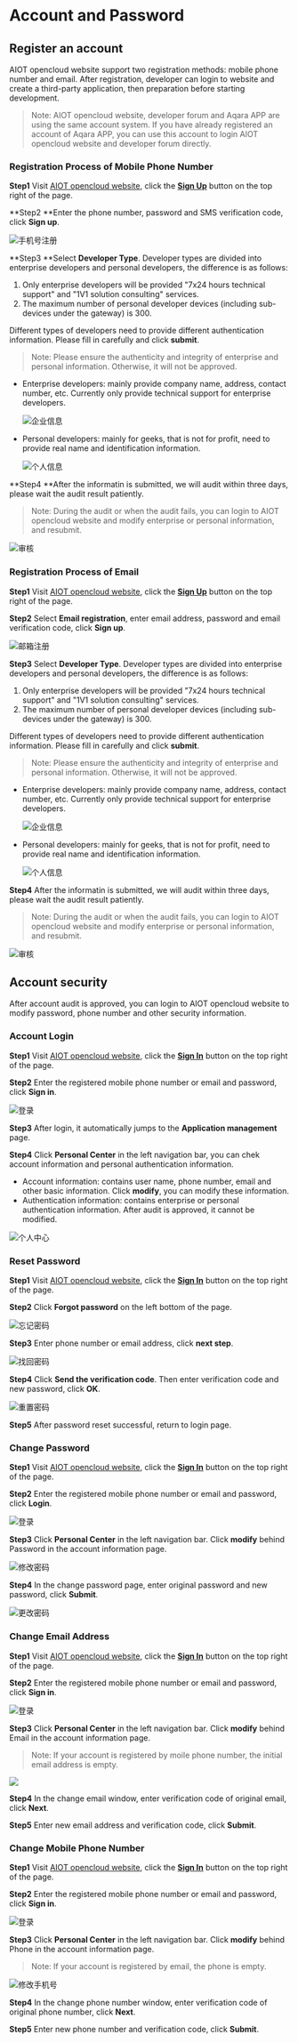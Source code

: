 # Account and Password


## Register an account

AIOT opencloud website support two registration methods: mobile phone number and email. After registration, developer can login to website and create a third-party application, then preparation before starting development. 

> Note: AIOT opencloud website, developer forum and Aqara APP are using the same account system. If you have already registered an account of Aqara APP, you can use this account to login AIOT opencloud website and developer forum directly.


### Registration Process of Mobile Phone Number

**Step1** Visit [AIOT opencloud website](https://opencloud.aqara.cn/), click the [**Sign Up**](https://opencloud.aqara.cn/register) button on the top right of the page.

**Step2 **Enter the phone number, password and SMS verification code, click **Sign up**.

![手机号注册](http://cdn.cnbj2.fds.api.mi-img.com/cdn/aiot/doc-images/en/guideline/account-and-password/signup1-phone.png)

**Step3 **Select **Developer Type**. Developer types are divided into enterprise developers and personal developers, the difference is as follows: 

1. Only enterprise developers will be provided "7x24 hours technical support" and "1V1 solution consulting" services.
2. The maximum number of personal developer devices (including sub-devices under the gateway) is 300. 

Different types of developers need to provide different authentication information. Please fill in carefully and click **submit**.

> Note: Please ensure the authenticity and integrity of enterprise and personal information. Otherwise, it will not be approved. 



- Enterprise developers: mainly provide company name, address, contact number, etc.  Currently only provide technical support for enterprise developers.

  ![企业信息](http://cdn.cnbj2.fds.api.mi-img.com/cdn/aiot/doc-images/en/guideline/account-and-password/signup2-bussiness.png)

- Personal developers: mainly for geeks, that is not for profit, need to provide real name and identification information.

  ![个人信息](http://cdn.cnbj2.fds.api.mi-img.com/cdn/aiot/doc-images/en/guideline/account-and-password/signup2-personal.png)

**Step4 **After the informatin is submitted, we will audit within three days, please wait the audit result patiently.

> Note: During the audit or when the audit fails, you can login to AIOT opencloud website and modify enterprise or personal information, and resubmit.

![审核](http://cdn.cnbj2.fds.api.mi-img.com/cdn/aiot/doc-images/en/guideline/account-and-password/signup3.png)


### Registration Process of Email

**Step1** Visit [AIOT opencloud website](https://opencloud.aqara.cn/), click the [**Sign Up**](https://opencloud.aqara.cn/register) button on the top right of the page.

**Step2** Select **Email registration**, enter email address, password and email verification code, click **Sign up**.

![邮箱注册](http://cdn.cnbj2.fds.api.mi-img.com/cdn/aiot/doc-images/en/guideline/account-and-password/signup1-email.png)

**Step3** Select **Developer Type**. Developer types are divided into enterprise developers and personal developers, the difference is as follows: 

1. Only enterprise developers will be provided "7x24 hours technical support" and "1V1 solution consulting" services.
2. The maximum number of personal developer devices (including sub-devices under the gateway) is 300. 

Different types of developers need to provide different authentication information. Please fill in carefully and click **submit**.

> Note: Please ensure the authenticity and integrity of enterprise and personal information. Otherwise, it will not be approved. 



- Enterprise developers: mainly provide company name, address, contact number, etc.  Currently only provide technical support for enterprise developers.

  ![企业信息](http://cdn.cnbj2.fds.api.mi-img.com/cdn/aiot/doc-images/en/guideline/account-and-password/signup2-bussiness.png)

- Personal developers: mainly for geeks, that is not for profit, need to provide real name and identification information.

  ![个人信息](http://cdn.cnbj2.fds.api.mi-img.com/cdn/aiot/doc-images/en/guideline/account-and-password/signup2-personal.png)

**Step4** After the informatin is submitted, we will audit within three days, please wait the audit result patiently.

> Note: During the audit or when the audit fails, you can login to AIOT opencloud website and modify enterprise or personal information, and resubmit.

![审核](http://cdn.cnbj2.fds.api.mi-img.com/cdn/aiot/doc-images/en/guideline/account-and-password/signup3.png)


## Account security

After account audit is approved, you can login to AIOT opencloud website to modify password, phone number and other security information. 


### Account Login

**Step1** Visit [AIOT opencloud website](https://opencloud.aqara.cn/), click the [**Sign In**](https://opencloud.aqara.cn/login) button on the top right of the page.

**Step2** Enter the registered mobile phone number or email and password, click **Sign in**.

![登录](http://cdn.cnbj2.fds.api.mi-img.com/cdn/aiot/doc-images/en/guideline/account-and-password/signin1-1.png)

**Step3** After login, it automatically jumps to the **Application management** page.

**Step4** Click **Personal Center** in the left navigation bar, you can chek account information and personal authentication information.

- Account information: contains user name, phone number, email and other basic information. Click **modify**, you can modify these information.
- Authentication information: contains enterprise or personal authentication information. After audit is approved, it cannot be modified.

![个人中心](http://cdn.cnbj2.fds.api.mi-img.com/cdn/aiot/doc-images/en/guideline/account-and-password/signin2.png)


### Reset Password

**Step1** Visit [AIOT opencloud website](https://opencloud.aqara.cn/), click the [**Sign In**](https://opencloud.aqara.cn/login) button on the top right of the page.

**Step2** Click **Forgot password** on the left bottom of the page.

![忘记密码](http://cdn.cnbj2.fds.api.mi-img.com/cdn/aiot/doc-images/en/guideline/account-and-password/resetpw1-1.png)

**Step3** Enter phone number or email address, click **next step**.

![找回密码](http://cdn.cnbj2.fds.api.mi-img.com/cdn/aiot/doc-images/en/guideline/account-and-password/resetpw-2.png)

**Step4** Click **Send the verification code**. Then enter verification code and new password, click **OK**.

![重置密码](http://cdn.cnbj2.fds.api.mi-img.com/cdn/aiot/doc-images/en/guideline/account-and-password/resetpw3.png)

**Step5** After password reset successful, return to login page.


### Change Password

**Step1** Visit [AIOT opencloud website](https://opencloud.aqara.cn/), click the [**Sign In**](https://opencloud.aqara.cn/login) button on the top right of the page.

**Step2** Enter the registered mobile phone number or email and password, click **Login**.

![登录](http://cdn.cnbj2.fds.api.mi-img.com/cdn/aiot/doc-images/en/guideline/account-and-password/signin1-1.png)

**Step3** Click **Personal Center** in the left navigation bar. Click **modify** behind Password in the account information page.

![修改密码](http://cdn.cnbj2.fds.api.mi-img.com/cdn/aiot/doc-images/en/guideline/account-and-password/modifypw1.png)

**Step4** In the change password page, enter original password and new password, click **Submit**.

![更改密码](http://cdn.cnbj2.fds.api.mi-img.com/cdn/aiot/doc-images/en/guideline/account-and-password/modifypw2.png)


### Change Email Address

**Step1** Visit [AIOT opencloud website](https://opencloud.aqara.cn/), click the [**Sign In**](https://opencloud.aqara.cn/register) button on the top right of the page.

**Step2** Enter the registered mobile phone number or email and password, click **Sign in**.

![登录](http://cdn.cnbj2.fds.api.mi-img.com/cdn/aiot/doc-images/en/guideline/account-and-password/signin1-1.png)

**Step3** Click **Personal Center** in the left navigation bar. Click **modify** behind Email in the account information page.

> Note: If your account is registered by moile phone number, the initial email address is empty.

![](http://cdn.cnbj2.fds.api.mi-img.com/cdn/aiot/doc-images/en/guideline/account-and-password/modifyemai.png)

**Step4** In the change email window, enter verification code of original email, click **Next**.

**Step5** Enter new email address and verification code, click **Submit**.


### Change Mobile Phone Number

**Step1** Visit [AIOT opencloud website](https://opencloud.aqara.cn/), click the [**Sign In**](https://opencloud.aqara.cn/login) button on the top right of the page.

**Step2** Enter the registered mobile phone number or email and password, click **Sign in**.

![登录](http://cdn.cnbj2.fds.api.mi-img.com/cdn/aiot/doc-images/en/guideline/account-and-password/signin1-1.png)

**Step3** Click **Personal Center** in the left navigation bar. Click **modify** behind Phone in the account information page.

> Note: If your account is registered by email, the phone is empty.

![修改手机号](http://cdn.cnbj2.fds.api.mi-img.com/cdn/aiot/doc-images/en/guideline/account-and-password/modifyphon.png)

**Step4** In the change phone number window, enter verification code of original phone number, click **Next**.

**Step5** Enter new phone number and verification code, click **Submit**.